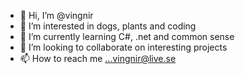 - 👋 Hi, I’m @vingnir
- 👀 I’m interested in dogs, plants and coding
- 🌱 I’m currently learning C#, .net and common sense
- 💞️ I’m looking to collaborate on interesting projects
- 📫 How to reach me ...vingnir@live.se

<!---
vingnir/vingnir is a ✨ special ✨ repository because its `README.md` (this file) appears on your GitHub profile.
You can click the Preview link to take a look at your changes.
--->
